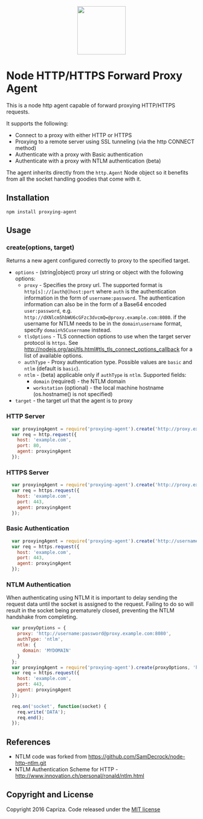 <div align="center"><img src="https://capriza.github.io/images/logos/logos-bird.svg" height="128" /></div>

Node HTTP/HTTPS Forward Proxy Agent
===

This is a node http agent capable of forward proxying HTTP/HTTPS requests.

It supports the following:
* Connect to a proxy with either HTTP or HTTPS
* Proxying to a remote server using SSL tunneling (via the http CONNECT method)
* Authenticate with a proxy with Basic authentication
* Authenticate with a proxy with NTLM authentication (beta)

The agent inherits directly from the ``http.Agent`` Node object so it benefits from all
the socket handling goodies that come with it.

## Installation

    npm install proxying-agent

## Usage

### create(options, target)

Returns a new agent configured correctly to proxy to the specified target.

* `options` - (string|object) proxy url string or object with the following options:
  * `proxy` - Specifies the proxy url. The supported format is `http[s]://[auth@]host:port` where `auth`
    is the authentication information in the form of `username:password`. The authentication information can also be
    in the form of a Base64 encoded `user:password`, e.g. `http://dXNlcm5hbWU6cGFzc3dvcmQ=@proxy.example.com:8080`.
    if the username for NTLM needs to be in the `domain\username` format, specify `domain%5Cusername` instead. 
  * `tlsOptions` - TLS connection options to use when the target server protocol is `https`. See http://nodejs.org/api/tls.html#tls_tls_connect_options_callback for a list of available options.
  * `authType` - Proxy authentication type. Possible values are `basic` and `ntlm` (default is `basic`).
  * `ntlm` - (beta) applicable only if `authType` is `ntlm`. Supported fields:
    * `domain` (required) - the NTLM domain
    * `workstation` (optional) - the local machine hostname (os.hostname() is not specified)
* `target` - the target url that the agent is to proxy

### HTTP Server

```javascript
  var proxyingAgent = require('proxying-agent').create('http://proxy.example.com:8080', 'http://example.com');
  var req = http.request({
    host: 'example.com',
    port: 80,
    agent: proxyingAgent
  });
```

### HTTPS Server

```javascript
  var proxyingAgent = require('proxying-agent').create('http://proxy.example.com:8080', 'https://example.com');
  var req = https.request({
    host: 'example.com',
    port: 443,
    agent: proxyingAgent
  });
```

### Basic Authentication

```javascript
  var proxyingAgent = require('proxying-agent').create('http://username:password@proxy.example.com:8080', 'https://example.com');
  var req = https.request({
    host: 'example.com',
    port: 443,
    agent: proxyingAgent
  });
```

### NTLM Authentication

When authenticating using NTLM it is important to delay sending the request data until the socket is assigned to the request.
Failing to do so will result in the socket being prematurely closed, preventing the NTLM handshake from completing.

```javascript
  var proxyOptions = {
    proxy: 'http://username:password@proxy.example.com:8080',
    authType: 'ntlm',
    ntlm: {
      domain: 'MYDOMAIN'
    }
  };
  var proxyingAgent = require('proxying-agent').create(proxyOptions, 'https://example.com');
  var req = https.request({
    host: 'example.com',
    port: 443,
    agent: proxyingAgent
  });

  req.on('socket', function(socket) {
    req.write('DATA');
    req.end();
  });
```

## References

* NTLM code was forked from https://github.com/SamDecrock/node-http-ntlm.git
* NTLM Authentication Scheme for HTTP - http://www.innovation.ch/personal/ronald/ntlm.html

## Copyright and License

Copyright 2016 Capriza. Code released under the [MIT license](LICENSE.md)
